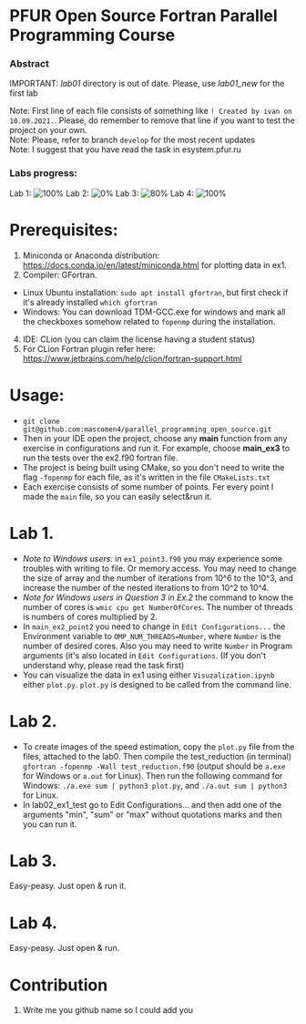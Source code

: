 # PFUR Open Source Fortran Parallel Programming Course

### Abstract
IMPORTANT: *lab01* directory is out of date. Please, use *lab01_new* for the first lab  

Note: First line of each file consists of something like `! Created by ivan on 10.09.2021.`. Please, do remember to remove that line if you want to test
the project on your own.  
Note: Please, refer to branch `develop` for the most recent updates  
Note: I suggest that you have read the task in esystem.pfur.ru


### Labs progress:
Lab 1: ![100%](https://progress-bar.dev/100) Lab 2: ![0%](https://progress-bar.dev/100)  Lab 3: ![80%](https://progress-bar.dev/100)  Lab 4: ![100%](https://progress-bar.dev/100)  

# Prerequisites:
1. Miniconda or Anaconda distribution: https://docs.conda.io/en/latest/miniconda.html for plotting data in ex1. 
2. Compiler: GFortran. 
  - Linux Ubuntu installation: ``` sudo apt install gfortran ```, but first check if it's already installed ``` which gfortran ```
  - Windows: You can download TDM-GCC.exe for windows and mark all the checkboxes somehow related to `fopenmp` during the installation.
4. IDE: CLion (you can claim the license having a student status)
5. For CLion Fortran plugin refer here: https://www.jetbrains.com/help/clion/fortran-support.html

# Usage:

- ``` git clone git@github.com:mascomen4/parallel_programming_open_source.git ```
- Then in your IDE open the project, choose any **main** function from any exercise in configurations and run it. For example, choose **main_ex3** to run the tests over the ex2.f90 fortran file.
- The project is being built using CMake, so you don't need to write the flag `-fopenmp` for each file, as it's written in the file `CMakeLists.txt`
- Each exercise consists of some number of points. Fer every point I made the `main` file, so you can easily select&run it.

# Lab 1.
- *Note to Windows users:* in `ex1_point3.f90` you may experience some troubles with writing to file. Or memory access. You may need to change the size of array and the number of iterations from 10^6 to the 10^3, and increase the number of the nested iterations to from 10^2 to 10^4.
- *Note for Windows users in Question 3 in Ex.2* the command to know the number of cores is `wmic cpu get NumberOfCores`. The number of threads is numbers of cores multiplied by 2.
- In `main_ex2_point2` you need to change in `Edit Configurations...` the Environment variable to `OMP_NUM_THREADS=Number`, where `Number` is the number of desired cores. Also you may need to write `Number` in Program arguments (it's also located in `Edit Configurations`. (If you don't understand why, please read the task first)
- You can visualize the data in ex1 using either `Visuzalization.ipynb` either `plot.py`. `plot.py` is designed to be called from the command line.

# Lab 2. 
- To create images of the speed estimation, copy the `plot.py` file from the files, attached to the lab0. Then compile the test_reduction (in terminal) `gfortran -fopenmp -Wall test_reduction.f90` (output should be `a.exe` for Windows or `a.out` for Linux). Then run the following command for Windows: `./a.exe sum | python3 plot.py`, and `./a.out sum | python3` for Linux.
- In lab02_ex1_test go to Edit Configurations... and then add one of the arguments "min", "sum" or "max" without quotations marks and then you can run it.

# Lab 3. 
Easy-peasy. Just open & run it.

# Lab 4. 
Easy-peasy. Just open & run.

# Contribution 
1. Write me you github name so I could add you 
